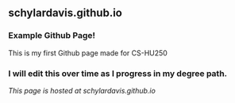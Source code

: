 ## schylardavis.github.io



### Example Github Page!

This is my first Github page made for CS-HU250


### I will edit this over time as I progress in my degree path.


*This page is hosted at schylardavis.github.io*
